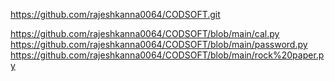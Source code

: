 https://github.com/rajeshkanna0064/CODSOFT.git

https://github.com/rajeshkanna0064/CODSOFT/blob/main/cal.py
https://github.com/rajeshkanna0064/CODSOFT/blob/main/password.py
https://github.com/rajeshkanna0064/CODSOFT/blob/main/rock%20paper.py
